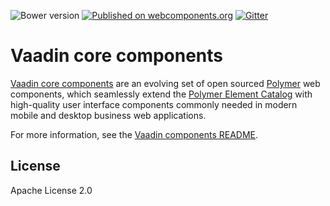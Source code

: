 ![Bower version](https://badge.fury.io/bo/vaadin-core.svg)
[![Published on webcomponents.org](https://img.shields.io/badge/webcomponents.org-published-blue.svg)](https://www.webcomponents.org/author/vaadin)
[![Gitter](https://badges.gitter.im/Join%20Chat.svg)](https://gitter.im/vaadin/web-components?utm_source=badge&utm_medium=badge&utm_campaign=pr-badge)

# Vaadin core components

[Vaadin core components](https://vaadin.com/components) are an evolving set of open sourced [Polymer](https://www.polymer-project.org/) web components, which seamlessly extend the [Polymer Element Catalog](https://www.webcomponents.org/collection/Polymer/elements) with high-quality user interface components commonly needed in modern mobile and desktop business web applications.

For more information, see the [Vaadin components README](https://github.com/vaadin/vaadin).

## License

Apache License 2.0
